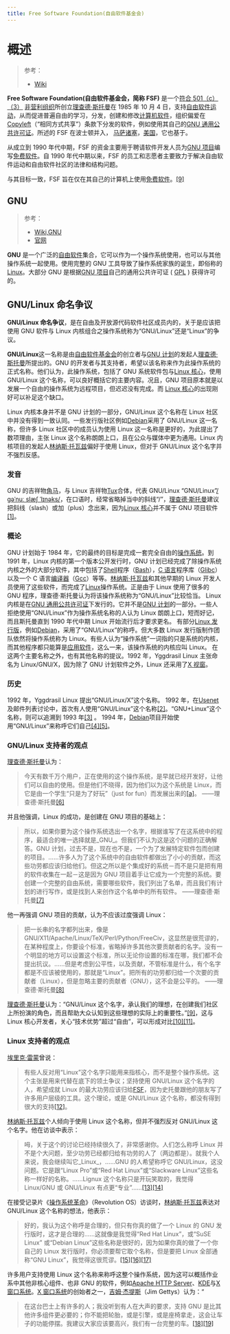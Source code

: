 ```yaml
---
title: Free Software Foundation(自由软件基金会)
---
```


# 概述

> 参考：
> - [Wiki](https://en.wikipedia.org/wiki/Free_Software_Foundation)

**Free Software Foundation(自由软件基金会，简称 FSF)** 是一个[符合 501（c）（3）](<https://en.wikipedia.org/wiki/501(c)#501(c)(3)>) [非营利组织](https://en.wikipedia.org/wiki/Non-profit_organization)所创立[理查德·斯托曼](https://en.wikipedia.org/wiki/Richard_Stallman)在 1985 年 10 月 4 日，支持[自由软件运动](https://en.wikipedia.org/wiki/Free_software_movement)，从而促进普遍自由的学习，分发，创建和修改[计算机软件](https://en.wikipedia.org/wiki/Computer_software)，组织偏爱在[Copyleft](https://en.wikipedia.org/wiki/Copyleft)（“相同方式共享”）条款下分发的软件，例如使用其自己的[GNU 通用公共许可证](https://en.wikipedia.org/wiki/GNU_General_Public_License)。所述的 FSF 在波士顿并入， [马萨诸塞](https://en.wikipedia.org/wiki/Massachusetts)，[美国](https://en.wikipedia.org/wiki/United_States)，它也基于。

从成立到 1990 年代中期，FSF 的资金主要用于聘请软件开发人员为[GNU 项目](https://en.wikipedia.org/wiki/GNU_Project)编写[免费软件](https://en.wikipedia.org/wiki/Free_software)。自 1990 年代中期以来，FSF 的员工和志愿者主要致力于解决自由软件运动和自由软件社区的法律和结构问题。

与其目标一致，FSF 旨在仅在其自己的计算机上使用[免费软件](https://en.wikipedia.org/wiki/Free_software)。[\[9\]](https://en.wikipedia.org/wiki/Free_Software_Foundation#cite_note-9)

## GNU

> 参考：
> - [Wiki,GNU](https://en.wikipedia.org/wiki/GNU)
> - [官网](https://www.gnu.org/)

**GNU** 是一个广泛的[自由软件](https://en.wikipedia.org/wiki/Free_software)集合，它可以作为一个操作系统使用，也可以与其他操作系统一起使用。使用完整的 GNU 工具导致了操作系统家族的诞生，即俗称的[Linux](https://en.wikipedia.org/wiki/Linux)。大部分 GNU 是根据[GNU 项目](https://en.wikipedia.org/wiki/GNU_Project)自己的通用公共许可证 ( [GPL](https://en.wikipedia.org/wiki/GNU_General_Public_License) ) 获得许可的。

## GNU/Linux 命名争议

**GNU/Linux 命名争议**，是在自由及开放源代码软件社区成员内的，关于是应该把使用 GNU 软件与 Linux 内核组合之操作系统称为“GNU/Linux”还是“Linux”的争议。

**GNU/Linux**这一名称是由[自由软件基金会](https://zh.wikipedia.org/wiki/%E8%87%AA%E7%94%B1%E8%BB%9F%E9%AB%94%E5%9F%BA%E9%87%91%E6%9C%83)的创立者与[GNU 计划](https://zh.wikipedia.org/wiki/GNU%E8%A8%88%E5%8A%83)的发起人[理查德·斯托曼](https://zh.wikipedia.org/wiki/%E7%90%86%E6%9F%A5%E5%BE%B7%C2%B7%E6%96%AF%E6%89%98%E6%9B%BC)所提出的。GNU 的开发者与其支持者，希望以该名称来作为此操作系统的正式名称。他们认为，此操作系统，包括了 GNU 系统软件包与[Linux 核心](https://zh.wikipedia.org/wiki/Linux%E6%A0%B8%E5%BF%83)，使用 GNU/Linux 这个名称，可以良好概括它的主要内容。况且，GNU 项目原本就是以发展一个自由的操作系统为远程项目，但迟迟没有完成。而 [Linux 核心](https://zh.wikipedia.org/wiki/Linux%E6%A0%B8%E5%BF%83)的出现刚好可以补足这个缺口。

Linux 内核本身并不是 GNU 计划的一部分，GNU/Linux 这个名称在 Linux 社区中并没有得到一致认同。一些发行版社区例如[Debian](https://zh.wikipedia.org/wiki/Debian)采用了 GNU/Linux 这一名称，但许多 Linux 社区中的成员认为使用 Linux 这一名称是更好的，为此提出了数项理由，主张 Linux 这个名称朗朗上口，且在公众与媒体中更为通用。Linux 内核项目的发起人[林纳斯·托瓦兹](https://zh.wikipedia.org/wiki/%E6%9E%97%E7%BA%B3%E6%96%AF%C2%B7%E6%89%98%E7%93%A6%E5%85%B9)偏好于使用 Linux，但对于 GNU/Linux 这个名字并不强烈反感。

### 发音

GNU 的吉祥物[角马](https://zh.wikipedia.org/wiki/%E8%A7%92%E9%A6%AC)，与 Linux 吉祥物[Tux](https://zh.wikipedia.org/wiki/Tux)合体，代表 GNU/Linux
“GNU/Linux”[/ɡəˈnuː slæʃ ˈlɪnəks/](https://zh.wikipedia.org/wiki/Help:%E8%8B%B1%E8%AA%9E%E5%9C%8B%E9%9A%9B%E9%9F%B3%E6%A8%99)，在口语时，经常省略掉当中的斜线“/”，[理查德·斯托曼](https://zh.wikipedia.org/wiki/%E7%90%86%E6%9F%A5%E5%BE%B7%C2%B7%E6%96%AF%E6%89%98%E6%9B%BC)建议把斜线（slash）或加（plus）念出来，因为[Linux 核心](https://zh.wikipedia.org/wiki/Linux%E6%A0%B8%E5%BF%83)并不属于 GNU 项目软件[\[1\]](https://zh.wikipedia.org/wiki/GNU/Linux%E5%91%BD%E5%90%8D%E7%88%AD%E8%AD%B0#cite_note-1)。

### 概论

GNU 计划始于 1984 年，它的最终的目标是完成一套完全自由的[操作系统](https://zh.wikipedia.org/wiki/%E6%93%8D%E4%BD%9C%E7%B3%BB%E7%BB%9F)。到 1991 年，Linux 内核的第一个版本公开发行时，GNU 计划已经完成了除操作系统内核之外的大部分软件，其中包括了[Shell](https://zh.wikipedia.org/wiki/Shell)程序（[Bash](https://zh.wikipedia.org/wiki/Bash)），[C 语言](https://zh.wikipedia.org/wiki/C%E8%AF%AD%E8%A8%80)程序库（[Glibc](https://zh.wikipedia.org/wiki/Glibc)）以及一个 C 语言[编译器](https://zh.wikipedia.org/wiki/%E7%BC%96%E8%AF%91%E5%99%A8)（[Gcc](https://zh.wikipedia.org/wiki/Gcc)）等等。[林纳斯·托瓦兹](https://zh.wikipedia.org/wiki/%E6%9E%97%E7%B4%8D%E6%96%AF%C2%B7%E6%89%98%E7%93%A6%E8%8C%B2)和其他早期的 Linux 开发人员使用了这些软件，而完成了[Linux](https://zh.wikipedia.org/wiki/Linux)操作系统。正是由于 Linux 使用了很多的 GNU 程序，理查德·斯托曼认为将该操作系统称为“GNU/Linux”比较恰当。
Linux 内核是在[GNU 通用公共许可证](https://zh.wikipedia.org/wiki/GNU%E9%80%9A%E7%94%A8%E5%85%AC%E5%85%B1%E8%AE%B8%E5%8F%AF%E8%AF%81)下发行的。它并不是[GNU 计划](https://zh.wikipedia.org/wiki/GNU%E8%A8%88%E5%8A%83)的一部分。一些人拒绝使用“GNU/Linux”作为操作系统名称的人认为 Linux 朗朗上口，短而好记，而且斯托曼直到 1990 年代中期 Linux 开始流行后才要求更名。
有部分[Linux 发行版](https://zh.wikipedia.org/wiki/Linux%E5%8F%91%E8%A1%8C%E7%89%88)，例如[Debian](https://zh.wikipedia.org/wiki/Debian)，采用了“GNU/Linux”的称呼。但大多数 Linux 发行版制作团队依然将操作系统称为 Linux。有些人认为“操作系统”一词指的只是系统的内核，而其他程序都只能算是[应用软件](https://zh.wikipedia.org/wiki/%E5%BA%94%E7%94%A8%E8%BD%AF%E4%BB%B6)，这么一来，该操作系统的内核应叫 Linux。
在这两个主要名称之外，也有其他名称的提议。1992 年，Yggdrasil Linux 主张命名为 Linux/GNU/X，因为除了 GNU 计划软件之外，Linux 还采用了[X 视窗](https://zh.wikipedia.org/wiki/X%E8%A6%96%E7%AA%97)。

### 历史

1992 年，Yggdrasil Linux 提出“GNU/Linux/X”这个名称。
1992 年，在[Usenet](https://zh.wikipedia.org/wiki/Usenet)及邮件列表讨论中，首次有人使用“GNU/Linux”这个名称[\[2\]](https://zh.wikipedia.org/wiki/GNU/Linux%E5%91%BD%E5%90%8D%E7%88%AD%E8%AD%B0#cite_note-2)。“GNU+Linux”这个名称，则可以追溯到 1993 年[\[3\]](https://zh.wikipedia.org/wiki/GNU/Linux%E5%91%BD%E5%90%8D%E7%88%AD%E8%AD%B0#cite_note-3) 。
1994 年，[Debian](https://zh.wikipedia.org/wiki/Debian)项目开始使用“GNU/Linux”来称呼它们自己[\[4\]](https://zh.wikipedia.org/wiki/GNU/Linux%E5%91%BD%E5%90%8D%E7%88%AD%E8%AD%B0#cite_note-4)[\[5\]](https://zh.wikipedia.org/wiki/GNU/Linux%E5%91%BD%E5%90%8D%E7%88%AD%E8%AD%B0#cite_note-5)。

### GNU/Linux 支持者的观点

[理查德·斯托曼](https://zh.wikipedia.org/wiki/%E7%90%86%E6%9F%A5%E5%BE%B7%C2%B7%E6%96%AF%E6%89%98%E6%9B%BC)认为：

> 今天有数千万个用户，正在使用的这个操作系统，是早就已经开发好，让他们可以自由的使用。但是他们不晓得，因为他们以为这个系统是 Linux，而它是由一个学生“只是为了好玩”（just for fun）而发展出来的[\[a\]](https://zh.wikipedia.org/wiki/GNU/Linux%E5%91%BD%E5%90%8D%E7%88%AD%E8%AD%B0#cite_note-6)。
> ——理查德·斯托曼[\[6\]](https://zh.wikipedia.org/wiki/GNU/Linux%E5%91%BD%E5%90%8D%E7%88%AD%E8%AD%B0#cite_note-7)

并且他强调，Linux 的成功，是创建在 GNU 项目的基础上：

> 所以，如果你要为这个操作系统选出一个名字，根据谁写了在这系统中的程序，最适合的唯一选择就是\_GNU\_。但我们不认为这是这个问题的正确解答。GNU 计划，过去不是，现在也不是，一个为了发展特定软件包而创建的项目。……许多人为了这个系统中的自由软件都做出了小小的贡献，而这些功劳都应该归给他们。但这之所以是个集成好的系统－而不是只是把有用的软件收集在一起－这是因为 GNU 项目着手让它成为一个完整的系统。要创建一个完整的自由系统，需要哪些软件，我们列出了名单，而且我们有计划的进行写作，或是找到人来创作这个名单中的所有软件。
> ——理查德·斯托曼[\[7\]](https://zh.wikipedia.org/wiki/GNU/Linux%E5%91%BD%E5%90%8D%E7%88%AD%E8%AD%B0#cite_note-8)

他一再强调 GNU 项目的贡献，认为不应该过度强调 Linux：

> 把一长串的名字都列出来，像是 GNU/X11/Apache/Linux/TeX/Perl/Python/FreeCiv，这显然是很荒谬的，在某种程度上，你要设个标准，省略掉许多其他次要贡献者的名字。没有一个明显的地方可以设置这个标准，所以无论你设置的标准在哪，我们都不会提出抗议。……但是考虑到公平性，以及贡献，不管标准是什么，有个名字都是不应该被使用的，那就是“Linux”。把所有的功劳都归给一个次要的贡献者（Linux），但是忽略主要的贡献者（GNU），这不会是公平的。
> ——理查德·斯托曼[\[8\]](https://zh.wikipedia.org/wiki/GNU/Linux%E5%91%BD%E5%90%8D%E7%88%AD%E8%AD%B0#cite_note-9)

[理查德·斯托曼](https://zh.wikipedia.org/wiki/%E7%90%86%E6%9F%A5%E5%BE%B7%C2%B7%E6%96%AF%E6%89%98%E6%9B%BC)认为：“GNU/Linux 这个名字，承认我们的理想，在创建我们社区上所扮演的角色，而且帮助大众认知到这些理想的实际上的重要性。”[\[9\]](https://zh.wikipedia.org/wiki/GNU/Linux%E5%91%BD%E5%90%8D%E7%88%AD%E8%AD%B0#cite_note-10)，这与 Linux 核心开发者，关心“技术优势”超过“自由”，可以形成对比[\[10\]](https://zh.wikipedia.org/wiki/GNU/Linux%E5%91%BD%E5%90%8D%E7%88%AD%E8%AD%B0#cite_note-11)[\[11\]](https://zh.wikipedia.org/wiki/GNU/Linux%E5%91%BD%E5%90%8D%E7%88%AD%E8%AD%B0#cite_note-12)。

### Linux 支持者的观点

[埃里克·雷蒙](https://zh.wikipedia.org/wiki/%E5%9F%83%E9%87%8C%E5%85%8B%C2%B7%E9%9B%B7%E8%92%99)曾说：

> 有些人反对用“Linux”这个名字只能用来指核心，而不是整个操作系统。这个主张是用来代替在底下的领土争议；坚持使用 GNU/Linux 这个名字的人，希望成就 Linux 的最大功劳应该归给[FSF](https://zh.wikipedia.org/wiki/FSF)，因为史托曼跟他的朋友写了许多用户层级的工具。这个理论，或是 GNU/Linux 这个名称，都没有得到很大的支持[\[12\]](https://zh.wikipedia.org/wiki/GNU/Linux%E5%91%BD%E5%90%8D%E7%88%AD%E8%AD%B0#cite_note-13)。

[林纳斯·托瓦兹](https://zh.wikipedia.org/wiki/%E6%9E%97%E7%BA%B3%E6%96%AF%C2%B7%E6%89%98%E7%93%A6%E5%85%B9)个人倾向于使用 Linux 这个名称，但并不强烈反对 GNU/Linux 这个名字。他在访谈中表示：

> 呣，关于这个的讨论已经持续很久了，非常感谢你。人们怎么称呼 Linux 并不是个大问题，至少功劳已经都归给有功劳的人了（两边都是）。就我个人来说，我会继续叫它\_Linux\_，……GNU 的人希望称呼它 GNU/Linux，这没问题。它是跟“Linux Pro”或“Red Hat Linux”或“Slackware Linux”这些名称一样好的名称。……Lignux 这个名称只是开玩笑取的，我觉得 Linux/GNU 或 GNU/Linux 有点更“专业”……[\[13\]](https://zh.wikipedia.org/wiki/GNU/Linux%E5%91%BD%E5%90%8D%E7%88%AD%E8%AD%B0#cite_note-14)[\[14\]](https://zh.wikipedia.org/wiki/GNU/Linux%E5%91%BD%E5%90%8D%E7%88%AD%E8%AD%B0#cite_note-15)

在接受记录片《[操作系统革命](https://zh.wikipedia.org/wiki/%E6%93%8D%E4%BD%9C%E7%B3%BB%E7%BB%9F%E9%9D%A9%E5%91%BD)》（Revolution OS）访谈时，[林纳斯·托瓦兹](https://zh.wikipedia.org/wiki/%E6%9E%97%E7%BA%B3%E6%96%AF%C2%B7%E6%89%98%E7%93%A6%E5%85%B9)表达对 GNU/Linux 这个名称的想法，他表示：

> 好的，我认为这个称呼是合理的，但只有你真的做了一个 Linux 的 GNU 发行版时，这才是合理的……这就像是我觉得“Red Hat Linux”，或“SuSE Linux” 或“Debian Linux”这些名称是很好的，因为如果你真的做了一个你自己的 Linux 发行版时，你必须要帮它取个名称，但是要把 Linux 全部通称“GNU Linux”，我觉得这很荒谬。[\[15\]](https://zh.wikipedia.org/wiki/GNU/Linux%E5%91%BD%E5%90%8D%E7%88%AD%E8%AD%B0#cite_note-16)[\[16\]](https://zh.wikipedia.org/wiki/GNU/Linux%E5%91%BD%E5%90%8D%E7%88%AD%E8%AD%B0#cite_note-17)[\[17\]](https://zh.wikipedia.org/wiki/GNU/Linux%E5%91%BD%E5%90%8D%E7%88%AD%E8%AD%B0#cite_note-18)

许多用户支持使用 Linux 这个名称来称呼这整个操作系统，因为这可以概括作业系中其他非核心组件、也非 GNU 的软件，例如[Apache HTTP Server](https://zh.wikipedia.org/wiki/Apache_HTTP_Server)、[KDE](https://zh.wikipedia.org/wiki/KDE)与[X 窗口系统](https://zh.wikipedia.org/wiki/X_Window%E7%B3%BB%E7%B5%B1)。[X 窗口系统](https://zh.wikipedia.org/wiki/X_Window%E7%B3%BB%E7%B5%B1)的创始者之一，[吉姆·杰提斯](https://zh.wikipedia.org/w/index.php?title=%E5%90%89%E5%A7%86%C2%B7%E6%9D%B0%E6%8F%90%E6%96%AF&action=edit&redlink=1)（Jim Gettys）认为：“

> 在这台巴士上有许多的人；我没听到有人在大声的要求，支持 GNU 是比其他许多组件更必要的；你不能把轮胎，或是引擎，或是座椅拿走，这会让车子的功能停摆。我建议大家应该要高兴，我们有一台完整的车。[\[18\]](https://zh.wikipedia.org/wiki/GNU/Linux%E5%91%BD%E5%90%8D%E7%88%AD%E8%AD%B0#cite_note-19)[\[19\]](https://zh.wikipedia.org/wiki/GNU/Linux%E5%91%BD%E5%90%8D%E7%88%AD%E8%AD%B0#cite_note-20)
